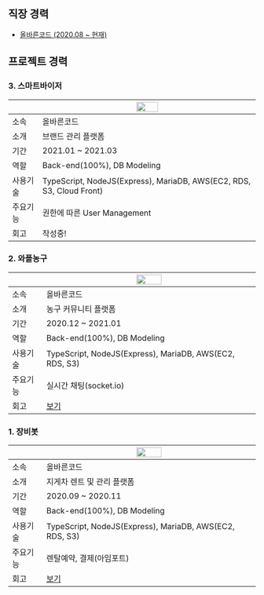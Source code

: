 


## 직장 경력  
* <a href="https://www.rightcode.co.kr">올바른코드 (2020.08 ~ 현재)</a>  
  
## 프로젝트 경력  

  ### 3. 스마트바이저 
||<img src="https://user-images.githubusercontent.com/61001656/110558731-5a913a80-8186-11eb-8dc1-02953ff4a544.png" width="32%" align="center">|
|----|----| 
|소속|올바른코드|
|소개|브랜드 관리 플랫폼|
|기간|2021.01 ~ 2021.03 |
|역할|Back-end(100%), DB Modeling |
|사용기술|TypeScript, NodeJS(Express), MariaDB, AWS(EC2, RDS, S3, Cloud Front) |
|주요기능|권한에 따른 User Management|
|회고|작성중!|

  ### 2. 와플농구 
||<img src="https://user-images.githubusercontent.com/61001656/103435636-c8842780-4c54-11eb-8eaa-b8c1c8f2e786.png" width="35%" align="center">|
|----|----| 
|소속|올바른코드|
|소개|농구 커뮤니티 플랫폼  |
|기간|2020.12 ~ 2021.01 |
|역할|Back-end(100%), DB Modeling |
|사용기술|TypeScript, NodeJS(Express), MariaDB, AWS(EC2, RDS, S3) |
|주요기능|실시간 채팅(socket.io)|
|회고|<a href="https://beoum.github.io/%EA%B0%9C%EB%B0%9C%ED%9A%8C%EA%B3%A0/%EC%8B%A0%EC%9E%85%EA%B0%9C%EB%B0%9C%EC%9E%90%EC%9D%98-%EB%91%90%EB%B2%88%EC%A7%B8-%ED%94%84%EB%A1%9C%EC%A0%9D%ED%8A%B8-%ED%9B%84%EA%B8%B0/">보기</a>|

### 1. 장비봇 
||<img src="https://user-images.githubusercontent.com/61001656/99264045-5487ee80-2863-11eb-85a9-cdff6c764c98.png" width="35%" align="center">|
|----|----| 
|소속|올바른코드|
|소개|지게차 렌트 및 관리 플랫폼  |
|기간|2020.09 ~ 2020.11 |
|역할|Back-end(100%), DB Modeling |
|사용기술|TypeScript, NodeJS(Express), MariaDB, AWS(EC2, RDS, S3) |
|주요기능|렌탈예약, 결제(아임포트)|
|회고|<a href="https://beoum.github.io/%EA%B0%9C%EB%B0%9C%ED%9A%8C%EA%B3%A0/%EC%8B%A0%EC%9E%85%EA%B0%9C%EB%B0%9C%EC%9E%90%EC%9D%98-%EC%B2%AB%EB%B2%88%EC%A7%B8-%ED%94%84%EB%A1%9C%EC%A0%9D%ED%8A%B8-%ED%9B%84%EA%B8%B0/">보기</a>|
